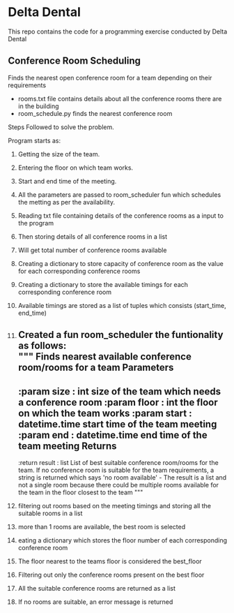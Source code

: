 # Delta Dental
This repo contains the code for a programming exercise conducted by Delta Dental
## Conference Room Scheduling
Finds the nearest open conference room for a team depending on their requirements
* rooms.txt file contains details about all the conference rooms there are in the building
* room_schedule.py finds the nearest conference room


Steps Followed to solve the problem.

Program starts as: 

1. Getting the size of the team.

2. Entering the floor on which team works.

3. Start and end time of the meeting.

4. All the parameters are passed to room_scheduler fun which schedules the metting as per the availability.

5. Reading txt file containing details of the conference rooms as a input to the program
6. Then storing details of all conference rooms in a list
7. Will get total number of conference rooms available
8. Creating a dictionary to store capacity of conference room as the value for each corresponding conference rooms
9. Creating a dictionary to store the available timings for each corresponding conference room
10. Available timings are stored as a list of tuples which consists (start_time, end_time)

11. Created a fun room_scheduler the funtionality as follows:  
   """
    Finds nearest available conference room/rooms for a team
    Parameters
    ----------
    :param size : int
        size of the team which needs a conference room
    :param floor : int
        the floor on which the team works
    :param start : datetime.time
        start time of the team meeting
    :param end : datetime.time
        end time of the team meeting
    Returns
    -------
    :return result : list
        List of best suitable conference room/rooms for the team. If no conference room is suitable for the team
        requirements, a string is returned which says 'no room available'
        - The result is a list and not a single room because there could be multiple rooms available for the team in
          the floor closest to the team
    """
    
  12. filtering out rooms based on the meeting timings and storing all the suitable rooms in a list
  
  13. more than 1 rooms are available, the best room is selected
  
  14. eating a dictionary which stores the floor number of each corresponding conference room
  
  15. The floor nearest to the teams floor is considered the best_floor
  
  16. Filtering out only the conference rooms present on the best floor
  
  17. All the suitable conference rooms are returned as a list
  
  18. If no rooms are suitable, an error message is returned

